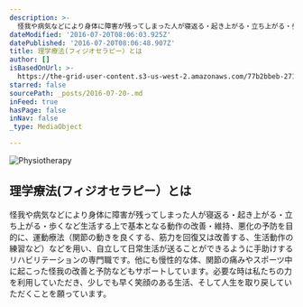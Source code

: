 ```yaml
---
description: >-
  怪我や病気などにより身体に障害が残ってしまった人が寝返る・起き上がる・立ち上がる・歩くなど生活する上で基本となる動作の改善・維持、悪化の予防を目的に、運動療法（関節の動きを良くする、筋力を回復又は改善する、生活動作の練習など）などを用い、自立して日常生活が送ることができるように手助けするリハビリテーションの専門職です。他にも慢性的な体、関節の痛みやスポーツ中に起こった怪我の改善と予防などもサポートしています。必要な時は私たちの力を利用していただき、少しでも早く笑顔のある生活、そして人生を取り戻していただくことを願っています。
dateModified: '2016-07-20T08:06:03.925Z'
datePublished: '2016-07-20T08:06:48.907Z'
title: 理学療法(フィジオセラピー）とは
author: []
isBasedOnUrl: >-
  https://the-grid-user-content.s3-us-west-2.amazonaws.com/77b2bbeb-271a-4b78-956d-2c1806ad32f7.jpg
starred: false
sourcePath: _posts/2016-07-20-.md
inFeed: true
hasPage: false
inNav: false
_type: MediaObject

---
```

![Physiotherapy](https://the-grid-user-content.s3-us-west-2.amazonaws.com/55cfaac9-c7ae-4fb5-890e-a3ee046a1a26.jpg)

## 理学療法(フィジオセラピー）とは

怪我や病気などにより身体に障害が残ってしまった人が寝返る・起き上がる・立ち上がる・歩くなど生活する上で基本となる動作の改善・維持、悪化の予防を目的に、運動療法（関節の動きを良くする、筋力を回復又は改善する、生活動作の練習など）などを用い、自立して日常生活が送ることができるように手助けするリハビリテーションの専門職です。他にも慢性的な体、関節の痛みやスポーツ中に起こった怪我の改善と予防などもサポートしています。必要な時は私たちの力を利用していただき、少しでも早く笑顔のある生活、そして人生を取り戻していただくことを願っています。